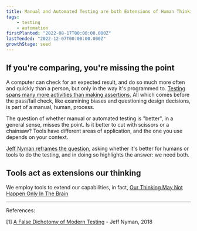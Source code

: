 ```yaml
---
title: Manual and Automated Testing are both Extensions of Human Thinking
tags: 
    - testing
    - automation
firstPlanted: "2022-08-17T00:00:00.000Z"
lastTended: "2022-12-07T00:00:00.000Z"
growthStage: seed
---
```


## If you're comparing, you're missing the point

A computer can check for an expected result, and do so much more often and quickly than a person, but only in the way it's programmed to. [Testing spans many more activities than making assertions.]() All which comes before the pass/fail check, like examining biases and questioning design decisions, is part of a manual, human, process. 

The question of whether manual or automated testing is "better", in a general sense, misses the point. Is it better to cut with scissors or a chainsaw? Tools have different areas of application, and the one you use depends on your context. 

<note-quote
    quote="So the false dichotomy that I’m referring to here is this notion of a split between human testing and automated testing such that we can ask which is better in some categorical sense."
    sourceLink="#a-false-dichotomy-of-modern-testing"
    sourceText="[1]">
</note-quote>

[Jeff Nyman reframes the question](http://testerstories.com/2018/11/a-false-dichotomy-of-modern-testing/), asking whether it's better for humans or tools to do the testing, and in doing so highlights the answer: we need both. 

## Tools act as extensions our thinking

We employ tools to extend our capabilities, in fact, [Our Thinking May Not Happen Only In The Brain](our-thinking-may-not-happen-only-in-the-brain)

--- 
References: 

<span 
 id="a-false-dichotomy-of-modern-testing"> 
 [1] [A False Dichotomy of Modern Testing](http://testerstories.com/2018/11/a-false-dichotomy-of-modern-testing/) - Jeff Nyman, 2018
</span><br/>